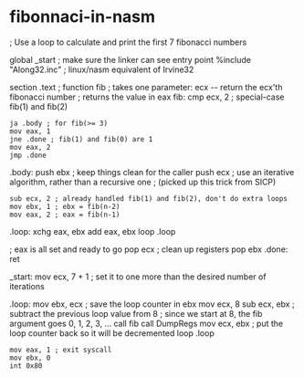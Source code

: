 # fibonnaci-in-nasm
; Use a loop to calculate and print the first 7 fibonacci numbers

global _start ; make sure the linker can see entry point
%include "Along32.inc" ; linux/nasm equivalent of Irvine32

section .text
; function fib
; takes one parameter: ecx -- return the ecx'th fibonacci number
; returns the value in eax
fib:
    cmp ecx, 2 ; special-case fib(1) and fib(2)

    ja .body ; for fib(>= 3)
    mov eax, 1
    jne .done ; fib(1) and fib(0) are 1
    mov eax, 2
    jmp .done
    
.body:
    push ebx ; keep things clean for the caller
    push ecx
    ; use an iterative algorithm, rather than a recursive one
    ; (picked up this trick from SICP)

    sub ecx, 2 ; already handled fib(1) and fib(2), don't do extra loops
    mov ebx, 1 ; ebx = fib(n-2)
    mov eax, 2 ; eax = fib(n-1)

.loop:
    xchg eax, ebx
    add eax, ebx
    loop .loop

; eax is all set and ready to go
    pop ecx ; clean up registers
    pop ebx
.done:
    ret

_start:
    mov ecx, 7 + 1 ; set it to one more than the desired number of iterations
    
.loop:
    mov ebx, ecx ; save the loop counter in ebx
    mov ecx, 8
    sub ecx, ebx ; subtract the previous loop value from 8
    ; since we start at 8, the fib argument goes 0, 1, 2, 3, ...
    call fib
    call DumpRegs
    mov ecx, ebx ; put the loop counter back so it will be decremented
    loop .loop

    mov eax, 1 ; exit syscall
    mov ebx, 0
    int 0x80
